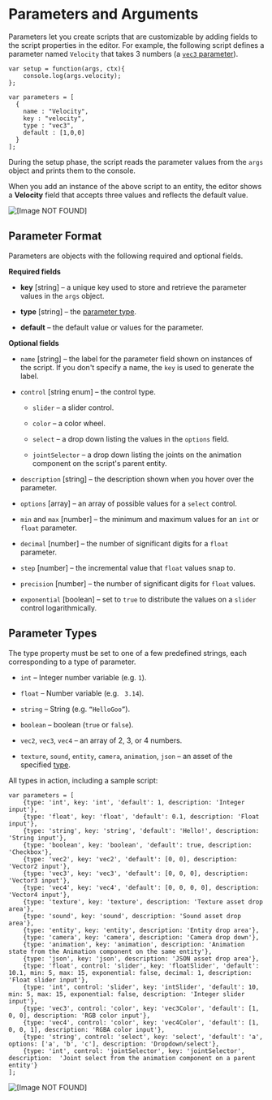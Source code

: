 # Parameters and Arguments<a name="scripting-parameters"></a>

Parameters let you create scripts that are customizable by adding fields to the script properties in the editor\. For example, the following script defines a parameter named `Velocity` that takes 3 numbers \(a [`vec3` parameter](#scripting-parameters-types)\)\.

```
var setup = function(args, ctx){
    console.log(args.velocity);
};
 
var parameters = [
  {
    name : "Velocity",
    key : "velocity",
    type : "vec3",
    default : [1,0,0]
  }
];
```

During the setup phase, the script reads the parameter values from the `args` object and prints them to the console\.

When you add an instance of the above script to an entity, the editor shows a **Velocity** field that accepts three values and reflects the default value\.

![\[Image NOT FOUND\]](http://docs.aws.amazon.com/sumerian/latest/userguide/images/components-script-vec3.png)

## Parameter Format<a name="scripting-parameters-format"></a>

Parameters are objects with the following required and optional fields\.

**Required fields**

+ **key** \[string\] – a unique key used to store and retrieve the parameter values in the `args` object\.

+ **type** \[string\] – the [parameter type](#scripting-parameters-types)\.

+ **default** – the default value or values for the parameter\.

**Optional fields**

+ `name` \[string\] – the label for the parameter field shown on instances of the script\. If you don't specify a name, the `key` is used to generate the label\.

+ `control` \[string enum\] – the control type\.

  + `slider` – a slider control\.

  + `color` – a color wheel\.

  + `select` – a drop down listing the values in the `options` field\.

  + `jointSelector` – a drop down listing the joints on the animation component on the script's parent entity\.

+ `description` \[string\] – the description shown when you hover over the parameter\.

+ `options` \[array\] – an array of possible values for a `select` control\.

+ `min` and `max` \[number\] – the minimum and maximum values for an `int` or `float` parameter\.

+ `decimal` \[number\] – the number of significant digits for a `float` parameter\.

+ `step` \[number\] – the incremental value that `float` values snap to\.

+ `precision` \[number\] – the number of significant digits for `float` values\.

+ `exponential` \[boolean\] – set to `true` to distribute the values on a `slider` control logarithmically\.

## Parameter Types<a name="scripting-parameters-types"></a>

The type property must be set to one of a few predefined strings, each corresponding to a type of parameter\.

+ `int` – Integer number variable \(e\.g\. `1`\)\.

+ `float` – Number variable \(e\.g\. ` 3.14`\)\.

+ `string` – String \(e\.g\. `“HelloGoo”`\)\.

+ `boolean` – boolean \(`true` or `false`\)\.

+ `vec2`, `vec3`, `vec4` – an array of 2, 3, or 4 numbers\.

+ `texture`, `sound`, `entity`, `camera`, `animation`, `json` – an asset of the specified [type](sumerian-assets.md)\.

All types in action, including a sample script:

```
var parameters = [
    {type: 'int', key: 'int', 'default': 1, description: 'Integer input'},
    {type: 'float', key: 'float', 'default': 0.1, description: 'Float input'},
    {type: 'string', key: 'string', 'default': 'Hello!', description: 'String input'},
    {type: 'boolean', key: 'boolean', 'default': true, description: 'Checkbox'},
    {type: 'vec2', key: 'vec2', 'default': [0, 0], description: 'Vector2 input'},
    {type: 'vec3', key: 'vec3', 'default': [0, 0, 0], description: 'Vector3 input'},
    {type: 'vec4', key: 'vec4', 'default': [0, 0, 0, 0], description: 'Vector4 input'},
    {type: 'texture', key: 'texture', description: 'Texture asset drop area'},
    {type: 'sound', key: 'sound', description: 'Sound asset drop area'},
    {type: 'entity', key: 'entity', description: 'Entity drop area'},
    {type: 'camera', key: 'camera', description: 'Camera drop down'},
    {type: 'animation', key: 'animation', description: 'Animation state from the Animation component on the same entity'},
    {type: 'json', key: 'json', description: 'JSON asset drop area'},
    {type: 'float', control: 'slider', key: 'floatSlider', 'default': 10.1, min: 5, max: 15, exponential: false, decimal: 1, description: 'Float slider input'},
    {type: 'int', control: 'slider', key: 'intSlider', 'default': 10, min: 5, max: 15, exponential: false, description: 'Integer slider input'},
    {type: 'vec3', control: 'color', key: 'vec3Color', 'default': [1, 0, 0], description: 'RGB color input'},
    {type: 'vec4', control: 'color', key: 'vec4Color', 'default': [1, 0, 0, 1], description: 'RGBA color input'},
    {type: 'string', control: 'select', key: 'select', 'default': 'a', options: ['a', 'b', 'c'], description: 'Dropdown/select'},
    {type: 'int', control: 'jointSelector', key: 'jointSelector', description:  'Joint select from the animation component on a parent entity'}
];
```

![\[Image NOT FOUND\]](http://docs.aws.amazon.com/sumerian/latest/userguide/)